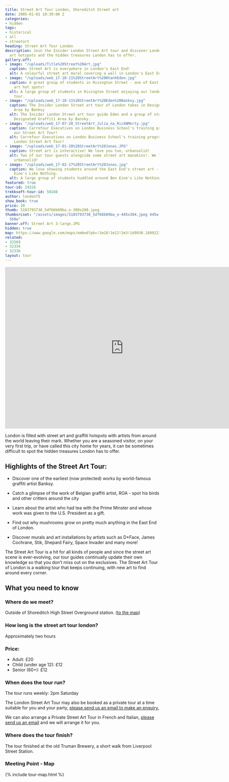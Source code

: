 ```yaml
---
title: Street Art Tour London, Shoreditch Street art
date: 2005-01-01 10:39:00 Z
categories:
- hidden
tags:
- historical
- all
- streetart
heading: Street Art Tour London
description: Join the Insider London Street Art tour and discover London's street
  art hotspots and the hidden treasures London has to offer.
gallery.off:
- image: "/uploads/Title%20Street%20Art.jpg"
  caption: Street Art is everywhere in London's East End!
  alt: A colourful street art mural covering a wall in London's East End!
- image: "/uploads/web_17-10-11%20StreetArt%20KhanhEden.jpg"
  caption: A great group of students in Rivington Street - one of East Londons street
    art hot spots!
  alt: A large group of students in Rivington Street enjoying our london street art
    tour.
- image: "/uploads/web_17-10-11%20StreetArt%20Eden%20Banksy.jpg"
  caption: The Insider London Street art tour of London takes in Designated Graffiti
    Area by Banksy
  alt: The Insider London Street art tour guide Eden and a group of students alongside
    Designated Graffiti Area by Bansky.
- image: "/uploads/web_17-07-20_StreetArt_Julia_na_RickNMorty.jpg"
  caption: Carrefour Executives on London Business School's training programme on
    our Street Art Tour!
  alt: Carrefour Executives on London Business School's training programme on our
    London Street Art Tour!
- image: "/uploads/web_17-01-28%20StreetArt%20Jonas.JPG"
  caption: Street art is interactive! We love you too, urbansolid!
  alt: Two of our tour guests alongside some street art manakins!. We love you too,
    urbansolid!
- image: "/uploads/web_17-02-17%20StreetArt%20Jonas.jpg"
  caption: We love showing students around the East End's street art - here it's Ben
    Eine's Like Nothing.
  alt: A large group of students huddled around Ben Eine's Like Nothing.
featured: true
tour-id: 29326
trekksoft-tour-id: 50188
author: london75
show_book: true
price: 20
thumb: 5103793738_5df66b09ba_o-300x200.jpeg
thumbsrcset: "/assets/images/5103793738_5df66b09ba_o-445x304.jpeg 445w, /assets/images/5103793738_5df66b09ba_o-568x388.jpeg
  568w"
banner.off: Street Art 3-large.JPG
hidden: true
map: https://www.google.com/maps/embed?pb=!1m18!1m12!1m3!1d9930.18992237212!2d-0.08116377516709032!3d51.521517516813866!2m3!1f0!2f0!3f0!3m2!1i1024!2i768!4f13.1!3m3!1m2!1s0x48761cb7237e45d3%3A0x832e68d6f5c3b9b0!2sShoreditch+High+Street!5e0!3m2!1sen!2s!4v1431588607125
related:
- 32569
- 32334
- 32336
layout: tour
---
```


<iframe width="772" height="528" src="https://www.youtube.com/embed/K2X8Pjrwuxc autoplay=1;rel=0" frameborder="0" allow="autoplay; encrypted-media" allowfullscreen></iframe>

London is filled with street art and graffiti hotspots with artists from around the world leaving their mark. Whether you are a seasoned visitor, on your very first trip, or have called this city home for years, it can be sometimes difficult to spot the hidden treasures London has to offer.

## Highlights of the Street Art Tour:

- Discover one of the earliest (now protected) works by world-famous graffiti artist Banksy.

- Catch a glimpse of the work of Belgian graffiti artist, ROA - spot his birds and other critters around the city

- Learn about the artist who had tea with the Prime Minster and whose work was given to the U.S. President as a gift.

- Find out why mushrooms grow on pretty much anything in the East End of London.

- Discover murals and art installations by artists such as D*Face, James Cochrane, Stik, Shepard Fairy, Space Invader and many more!

The Street Art Tour is a hit for all kinds of people and since the street art scene is ever-evolving, our tour guides continually update their own knowledge so that you don’t miss out on the exclusives. The Street Art Tour of London is a walking tour that keeps continuing, with new art to find around every corner.

## What you need to know

### Where do we meet?

Outside of Shoreditch High Street Overground station. ([to the map](#map))

### How long is the street art tour london?

Approximately two hours            

### Price:
- Adult: £20
- Child (under age 12): £12
- Senior (60+): £12

### When does the tour run?

The tour runs weekly: 2pm Saturday

The London Street Art Tour may also be booked as a private tour at a time suitable for you and your party, <a href="/contact-us/">please send us an email to make an enquiry.</a>

We can also arrange a Private Street Art Tour in French and Italian, <a href="/contact-us/">please send us an email</a> and we will arrange it for you.

### Where does the tour finish?

The tour finished at the old Truman Brewery, a short walk from Liverpool Street Station.

<h3 id="map">Meeting Point - Map</h3>
{% include tour-map.html %}
